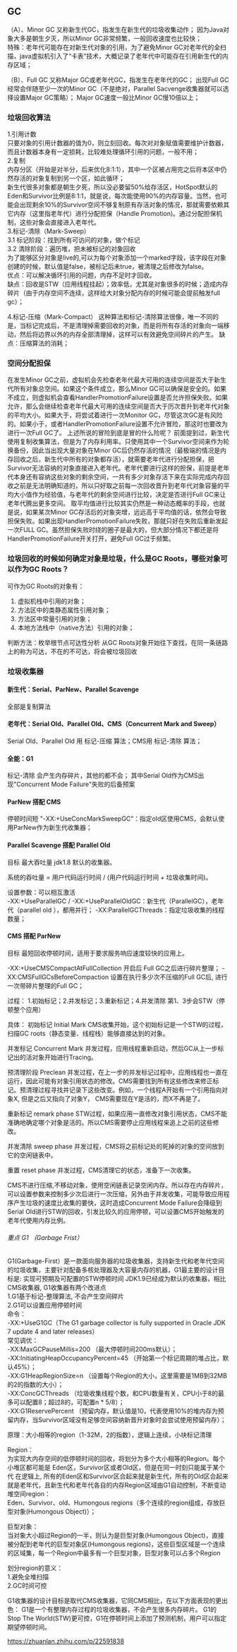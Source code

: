 ## GC 
（A）、Minor GC
       又称新生代GC，指发生在新生代的垃圾收集动作；
       因为Java对象大多是朝生夕灭，所以Minor GC非常频繁，一般回收速度也比较快；  
       特殊：老年代可能存在对新生代对象的引用，为了避免Minor GC对老年代的全扫描，java虚拟机引入了“卡表”技术，大概记录了老年代中可能存在引用新生代的内存区域；

（B）、Full GC
       又称Major GC或老年代GC，指发生在老年代的GC；
       出现Full GC经常会伴随至少一次的Minor GC（不是绝对，Parallel Sacvenge收集器就可以选择设置Major GC策略）；
 Major GC速度一般比Minor GC慢10倍以上；
 
### 垃圾回收算法

1.引用计数  
  只要对象的引用计数器的值为0，则立刻回收。每次对对象赋值需要维护计数器，而且计数器本身有一定损耗，比较难处理循环引用的问题，一般不用；  
2.复制  
  内存分区（开始是对半分，后来优化8:1:1），其中一个区被占用完之后将本区中仍然存活的对象复制到另一个区，如此循环；  
  新生代很多对象都是朝生夕死，所以没必要留50%给存活区，HotSpot默认的Eden和Survivor比例是8:1:1，就是说，每次能使用90%的内存容量。当然，也可能会出现剩余10%的Survivor空间不够复制原有存活对象的情况，那就需要依赖其它内存（这里指老年代）进行分配担保（Handle Promotion)。通过分配担保机制，这些对象会直接进入老年代。  
3.标记-清除（Mark-Sweep）   
  3.1 标记阶段：找到所有可访问的对象，做个标记  
  3.2 清除阶段：遍历堆，把未被标记的对象回收    
  为了能够区分对象是live的,可以为每个对象添加一个marked字段，该字段在对象创建的时候，默认值是false，被标记后未true，被清理之后修改为false。  
  优点：可以解决循环引用的问题，内存不足时才回收。  
  缺点：回收是STW（应用线程挂起）；效率低，尤其是对象很多的时候；造成内存碎片（由于内存空间不连续，这样给大对象分配内存的时候可能会提前触发full gc）；
  
4.标记-压缩（Mark-Compact） 
这种算法和标记-清除算法很像，唯一不同的是，当标记完成后，不是清理掉需要回收的对象，而是将所有存活的对象向一端移动，然后将边界以外的内存全部清理掉，这样可以有效避免空间碎片的产生。
缺点：压缩算法的消耗；
### 空间分配担保
在发生Minor GC之前，虚拟机会先检查老年代最大可用的连续空间是否大于新生代所有对象总空间。如果这个条件成立，那么Minor GC可以确保是安全的。如果不成立，则虚拟机会查看HandlerPromotionFailure设置是否允许担保失败。如果允许，那么会继续检查老年代最大可用的连续空间是否大于历次晋升到老年代对象的平均大小。如果大于，将尝试着进行一次Monitor GC，尽管这次GC是有风险的。如果小于，或者HandlerPromotionFailure设置不允许冒险，那这时也要改为进行一次Full GC了。
上述所说的冒险到底是冒的什么险呢？
前面提到过，新生代使用复制收集算法，但是为了内存利用率。只使用其中一个Survivor空间来作为轮换备份，因此当出现大量对象在Minor GC后仍然存活的情况（最极端的情况是内存回收之后，新生代中所有的对象都存活），就需要老年代进行分配担保，把Survivor无法容纳的对象直接进入老年代。老年代要进行这样的担保，前提是老年代本身还有容纳这些对象的剩余空间，一共有多少对象存活下来在实际完成内存回收之前是无法明确知道的，所以只好取之前每一次回收晋升到老年代对象容量的平均大小值作为经验值，与老年代的剩余空间进行比较，决定是否进行Full GC来让老年代腾出更多空间。
取平均值进行比较其实仍然是一种动态概率的手段，也就是说，如果某次Minor GC存活后的对象突增，远远高于平均值的话，依然会导致担保失败。如果出现HandlerPromotionFailure失败，那就只好在失败后重新发起一次FULL GC。虽然担保失败时绕的圈子是最大的，但大部分情况下都还是将HandlerPromotionFailure开关打开，避免Full GC过于频繁。

### 垃圾回收的时候如何确定对象是垃圾，什么是GC Roots，哪些对象可以作为GC Roots？
可作为GC Roots的对象有：
1. 虚拟机栈中引用的对象；
2. 方法区中的类静态属性引用对象；
3. 方法区中常量引用的对象；
4. 本地方法栈中（native方法）引用的对象；

判断方法：枚举根节点可达性分析
从GC Roots对象开始往下查找，在同一条链路上的称为可达，不在的不可达，将会被垃圾回收


### 垃圾收集器

#### 新生代：Serial、ParNew、Parallel Scavenge
全部是复制算法

#### 老年代：Serial Old、Parallel Old、CMS（Concurrent Mark and Sweep）
Serial Old、Parallel Old 用 标记-压缩 算法；CMS用 标记-清除 算法；

#### 全能：G1

标记-清除 会产生内存碎片，其他的都不会；
其中Serial Old作为CMS出现"Concurrent Mode Failure"失败的后备预案


#### ParNew  搭配  CMS
停顿时间短
"-XX:+UseConcMarkSweepGC"：指定old区使用CMS，会默认使用ParNew作为新生代收集器；  
 
#### Parallel Scavenge  搭配 Parallel Old
目标 最大吞吐量
jdk1.8 默认的收集器。
  
系统的吞吐量 = 用户代码运行时间 / (用户代码运行时间 + 垃圾收集时间)。    

设置参数：可以相互激活  
-XX:+UseParallelGC / -XX:+UseParallelOldGC：新生代（ParallelGC），老年代（parallel old ），都用并行；
-XX:ParallelGCThreads：指定垃圾收集的线程数量；  

#### CMS 搭配 ParNew
目标 最短回收停顿时间，适用于要求服务响应速度较快的应用上。

-XX:+UseCMSCompactAtFullCollection  开启后 Full GC之后进行碎片整理；
-XX:CMSFullGCsBeforeCompaction  设置在执行多少次不压缩的Full GC后, 进行一次带碎片整理的Full GC；

过程：
1.初始标记；2.并发标记；3.重新标记；4.并发清除
第1、3步会STW（停顿整个应用）

 具体：
 初始标记 Initial Mark
 CMS收集开始，这个初始标记是一个STW的过程，扫描GC roots（静态变量、线程栈）能够直接达到的对象。
 
 并发标记 Concurrent Mark
 并发过程，应用线程重新启动，然后GC从上一步标记出的活对象开始进行Tracing。
 
 预清理阶段 Preclean
 并发过程，在上一步的并发标记过程中，应用线程也一直在运行，因此可能有对象引用状态的修改。CMS需要找到所有这些修改来修正标记。预清理过程寻找并记录下这些改变。例如，一个线程A开始有一个引用指向对象X, 但是之后又指向了对象Y， CMS需要现在Y是活的，而X不再是了。
 
 重新标记 remark phase
 STW过程，如果应用一直修改对象引用状态，CMS不能准确地确定哪个对象是活的。所以CMS需要停止应用线程来追上之前的这些修改。
 
 并发清除 sweep phase
 并发过程，CMS将之前标记处的死掉的对象的空间放到它的空闲链表中。
 
 重置 reset phase
 并发过程，CMS清理它的状态，准备下一次收集。
 
CMS不进行压缩,不移动对象，使用空闲链表记录空闲内存。所以存在内存碎片，可以设置参数来控制多少次后进行一次压缩，另外由于并发收集，可能导致应用程序产生垃圾的速度比收集的要快，这时造成Concurrent Mode Failure会降级到Serial Old进行STW的回收，引发比较久的应用停顿，可以设置CMS开始触发的老年代使用内存比例。
 
 
###### 重点 G1 （Garbage Frist）
G1(Garbage-First）是一款面向服务器的垃圾收集器，支持新生代和老年代空间的垃圾收集，主要针对配备多核处理器及大容量内存的机器，G1最主要的设计目标是: 实现可预期及可配置的STW停顿时间
JDK1.9已经成为默认的收集器，相比CMS收集器, G1收集器有两个改进点  
1.G1基于标记-整理算法, 不会产生空间碎片  
2.G1可以设置应用停顿时间  
命令：  
-XX:+UseG1GC（The G1 garbage collector is fully supported in Oracle JDK 7 update 4 and later releases）  
常见调优：  
-XX:MaxGCPauseMillis=200 （最大停顿时间200ms默认）；  
-XX:InitiatingHeapOccupancyPercent=45 （开始第一个标记周期的堆占比，默认45%）；  
-XX:G1HeapRegionSize=n （设置每个Region的大小，这里需要是1MB到32MB的2的指数的大小）；  
-XX:ConcGCThreads （垃圾收集线程个数，和CPU数量有关，CPU小于8的最多可以配置8；超过8的，可配置n * 5/8）；  
-XX:G1ReservePercent  （预留内存，默认值是10，代表使用10%的堆内存为预留内存，当Survivor区域没有足够空间容纳新晋升对象时会尝试使用预留内存）；  

原理：大小相等的region（1-32M，2的指数），逻辑上连续，小块标记清理

Region：  
为实现大内存空间的低停顿时间的回收，将划分为多个大小相等的Region。每个小堆区都可能是 Eden区，Survivor区或者Old区，但是在同一时刻只能属于某个代
       在逻辑上, 所有的Eden区和Survivor区合起来就是新生代，所有的Old区合起来就是老年代，且新生代和老年代各自的内存Region区域由G1自动控制，不断变动
堆空间region：  
Eden、Survivor、old、Humongous regions（多个连续的region组成，存放巨型对象(Humongous Object)）；

巨型对象：  
当对象大小超过Region的一半，则认为是巨型对象(Humongous Object)，直接被分配到老年代的巨型对象区(Humongous regions)，这些巨型区域是一个连续的区域集，每一个Region中最多有一个巨型对象，巨型对象可以占多个Region

划分region的意义：  
1.避免全堆扫描  
2.GC时间可控

G1收集器的设计目标是取代CMS收集器，它同CMS相比，在以下方面表现的更出色：
G1是一个有整理内存过程的垃圾收集器，不会产生很多内存碎片。
G1的Stop The World(STW)更可控，G1在停顿时间上添加了预测机制，用户可以指定期望停顿时间。

https://zhuanlan.zhihu.com/p/22591838
